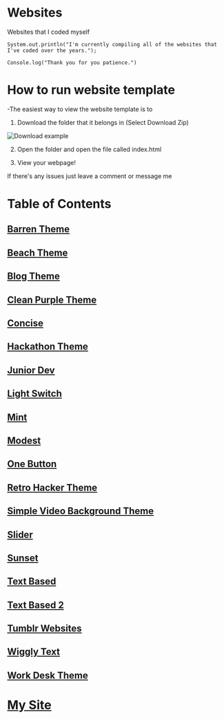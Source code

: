# Websites
Websites that I coded myself

```
System.out.println("I'm currently compiling all of the websites that I've coded over the years.");
```
```
Console.log("Thank you for you patience.")
```


# How to run website template


-The easiest way to view the website template is to

1. Download the folder that it belongs in (Select Download Zip)

![Download example](https://www.stevejgordon.co.uk/wp-content/uploads/2018/01/CloneOrDownloadGitHub.png)

2. Open the folder and open the file called index.html

3. View your webpage!

If there's any issues just leave a comment or message me

# Table of Contents

## [Barren Theme](https://github.com/Vaporjawn/websites/tree/master/Barren%20Theme)

## [Beach Theme](https://github.com/Vaporjawn/websites/tree/master/Beach%20Theme)

## [Blog Theme](https://github.com/Vaporjawn/websites/tree/master/Blog%20Theme)

## [Clean Purple Theme](https://github.com/Vaporjawn/websites/tree/master/Clean%20Purple%20Theme)

## [Concise](https://github.com/Vaporjawn/websites/tree/master/Concise)

## [Hackathon Theme](https://github.com/Vaporjawn/Websites/tree/master/Hackathon%20Theme)

## [Junior Dev](https://github.com/Vaporjawn/Websites/tree/master/Junior%20Dev)

## [Light Switch](https://github.com/Vaporjawn/websites/tree/master/Light%20Switch)

## [Mint](https://github.com/Vaporjawn/websites/tree/master/Mint)

## [Modest](https://github.com/Vaporjawn/websites/tree/master/Modest)

## [One Button](https://github.com/Vaporjawn/websites/tree/master/ONe%20Button)

## [Retro Hacker Theme](https://github.com/Vaporjawn/websites/tree/master/Retro%20Hacker%20Theme)

## [Simple Video Background Theme](https://github.com/Vaporjawn/websites/tree/master/Simple%20Video%20Background%20Theme)

## [Slider](https://github.com/Vaporjawn/websites/tree/master/Slider)

## [Sunset](https://github.com/Vaporjawn/websites/tree/master/Sunset)

## [Text Based](https://github.com/Vaporjawn/websites/tree/master/Text%20Based)

## [Text Based 2](https://github.com/Vaporjawn/websites/tree/master/Text%20Based%202)

## [Tumblr Websites](https://github.com/Vaporjawn/websites/tree/master/Tumblr%20Websites)

## [Wiggly Text](https://github.com/Vaporjawn/websites/tree/master/Wiggly%20Text)

## [Work Desk Theme](https://github.com/Vaporjawn/websites/tree/master/Work%20Desk%20Theme)

# [My Site](https://Vaporjawn.github.io/)
